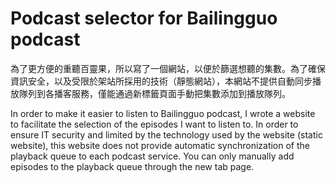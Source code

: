# Podcast selector for Bailingguo podcast

為了更方便的重聽百靈果，所以寫了一個網站，以便於篩選想聽的集數。為了確保資訊安全，以及受限於架站所採用的技術（靜態網站），本網站不提供自動同步播放隊列到各播客服務，僅能通過新標籤頁面手動把集數添加到播放隊列。

In order to make it easier to listen to Bailingguo podcast, I wrote a website to facilitate the selection of the episodes I want to listen to. In order to ensure IT security and limited by the technology used by the website (static website), this website does not provide automatic synchronization of the playback queue to each podcast service. You can only manually add episodes to the playback queue through the new tab page.
